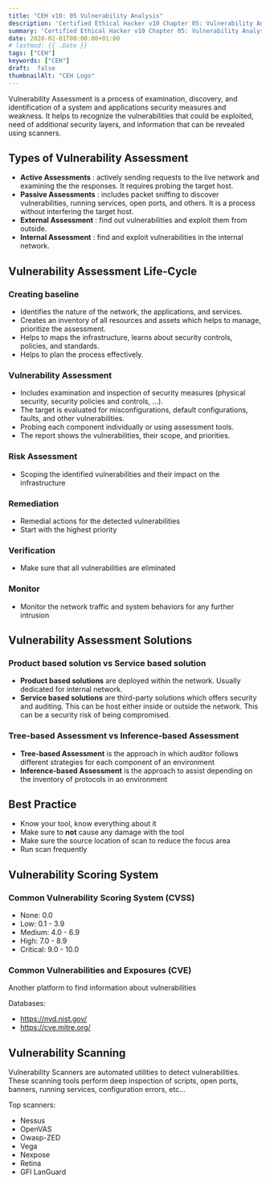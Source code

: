 ```yaml
---
title: "CEH v10: 05 Vulnerability Analysis"
description: 'Certified Ethical Hacker v10 Chapter 05: Vulnerability Analysis'
summary: 'Certified Ethical Hacker v10 Chapter 05: Vulnerability Analysis'
date: 2020-02-01T00:00:00+01:00
# lastmod: {{ .Date }}
tags: ["CEH"]
keywords: ["CEH"]
draft:  false
thumbnailAlt: "CEH Logo"
---
```


Vulnerability Assessment is a process of examination, discovery, and identification of a system and applications security measures and weakness.
It helps to recognize the vulnerabilities that could be exploited, need of additional security layers, and information that can be revealed using scanners.

## Types of Vulnerability Assessment

- **Active Assessments** : actively sending requests to the live network and examining the the responses. It requires probing the target host.
- **Passive Assessments** : includes packet sniffing to discover vulnerabilities, running services, open ports, and others. It is a process without interfering the target host.
- **External Assessment** : find out vulnerabilities and exploit them from outside.
- **Internal Assessment** : find and exploit vulnerabilities in the internal network.

## Vulnerability Assessment Life-Cycle

### Creating baseline 

- Identifies the nature of the network, the applications, and services.
- Creates an inventory of all resources and assets which helps to manage, prioritize the assessment.
- Helps to maps the infrastructure, learns about security controls, policies, and standards.
- Helps to plan the process effectively.

### Vulnerability Assessment

- Includes examination and inspection of security measures (physical security, security policies and controls, ...).
- The target is evaluated for misconfigurations, default configurations, faults, and other vulnerabilities.
- Probing each component individually or using assessment tools.
- The report shows the vulnerabilities, their scope, and priorities.

### Risk Assessment

- Scoping the identified vulnerabilities and their impact on the infrastructure

### Remediation

- Remedial actions for the detected vulnerabilities
- Start with the highest priority

### Verification

- Make sure that all vulnerabilities are eliminated

### Monitor

- Monitor the network traffic and system behaviors for any further intrusion

## Vulnerability Assessment Solutions

### Product based solution  vs Service based solution

- **Product based solutions** are deployed within the network. Usually dedicated for internal network.
- **Service based solutions** are third-party solutions which offers security and auditing. This can be host either inside or outside the network. This can be a security risk of being compromised.

### Tree-based Assessment vs Inference-based Assessment

- **Tree-based Assessment** is the approach in which auditor follows different strategies for each component of an environment
- **Inference-based Assessment** is the approach to assist depending on the inventory of protocols in an environment

## Best Practice

- Know your tool, know everything about it
- Make sure to **not** cause any damage with the tool
- Make sure the source location of scan to reduce the focus area
- Run scan frequently

## Vulnerability Scoring System

### Common Vulnerability Scoring System (CVSS)

- None: 0.0
- Low: 0.1 - 3.9
- Medium: 4.0 - 6.9
- High: 7.0 - 8.9
- Critical: 9.0 - 10.0

### Common Vulnerabilities and Exposures (CVE)

Another platform to find information about vulnerabilities

Databases:

- https://nvd.nist.gov/
- https://cve.mitre.org/

## Vulnerability Scanning

Vulnerability Scanners are automated utilities to detect vulnerabilities.
These scanning tools perform deep inspection of scripts, open ports, banners, running services, configuration errors, etc...

Top scanners:

- Nessus
- OpenVAS
- Owasp-ZED
- Vega
- Nexpose
- Retina
- GFI LanGuard

